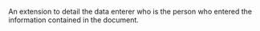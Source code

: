 An extension to detail the data enterer who is the person who entered the information contained in the document.